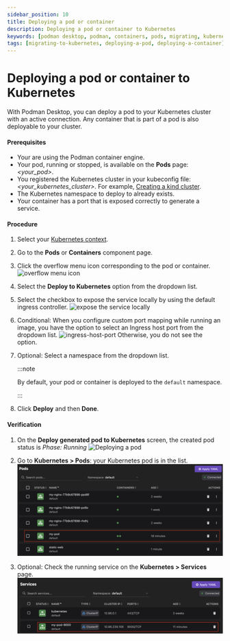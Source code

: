 ```yaml
---
sidebar_position: 10
title: Deploying a pod or container
description: Deploying a pod or container to Kubernetes
keywords: [podman desktop, podman, containers, pods, migrating, kubernetes]
tags: [migrating-to-kubernetes, deploying-a-pod, deploying-a-container]
---
```


# Deploying a pod or container to Kubernetes

With Podman Desktop, you can deploy a pod to your Kubernetes cluster with an active connection. Any container that is part of a pod is also deployable to your cluster.

#### Prerequisites

- Your are using the Podman container engine.
- Your pod, running or stopped, is available on the **Pods** page: _&lt;your_pod&gt;_.
- You registered the Kubernetes cluster in your kubeconfig file: _&lt;your_kubernetes_cluster&gt;_. For example, [Creating a kind cluster](/docs/kind/creating-a-kind-cluster).
- The Kubernetes namespace to deploy to already exists.
- Your container has a port that is exposed correctly to generate a service.

#### Procedure

1. Select your [Kubernetes context](/docs/kubernetes/viewing-and-selecting-current-kubernetes-context).
1. Go to the **Pods** or **Containers** component page.
1. Click the overflow menu icon corresponding to the pod or container.
   ![overflow menu icon](img/overflow-menu-icon.png)
1. Select the **Deploy to Kubernetes** option from the dropdown list.
1. Select the checkbox to expose the service locally by using the default ingress controller.
   ![expose the service locally](img/expose-the-service-locally.png)
1. Conditional: When you configure custom port mapping while running an image, you have the option to select an Ingress host port from the dropdown list.
   ![ingress-host-port](img/ingress-host-port.png)
   Otherwise, you do not see the option.
1. Optional: Select a namespace from the dropdown list.

   :::note

   By default, your pod or container is deployed to the `default` namespace.

   :::

1. Click **Deploy** and then **Done**.

#### Verification

1. On the **Deploy generated pod to Kubernetes** screen, the created pod status is _Phase: Running_
   ![Deploying a pod](img/deploying-a-pod.png)

1. Go to **Kubernetes > Pods**: your Kubernetes pod is in the list.
   ![kube pod in the list](img/kube-pod-in-the-list.png)

1. Optional: Check the running service on the **Kubernetes > Services** page.
   ![running service](img/running-service.png)
